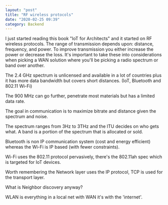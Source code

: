 ```yaml
---
layout: "post"
title: "RF wireless protocols"
date: "2020-02-25 09:39"
category: Backend
---
```


I just started reading this book "IoT for Architects" and it started on RF wireless protocols. The range of transmission depends upon: distance, frequency, and power. To improve transmission you either increase the power or decrease the loss. It's important to take these into considerations when picking a WAN solution where you'll be picking a radio spectrum or band over another.

The 2.4 GHz spectrum is unlicensed and available in a lot of countries plus it has more data bandwidth but covers short distances. (IoT, Bluetooth and 802.11 Wi-Fi)

The 900 MHz can go further, penetrate most materials but has a limited data rate.

The goal in communication is to maximize bitrate and distance given the spectrum and noise.

The spectrum ranges from 3Hz to 3THz and the ITU decides on who gets what. A band is a portion of the spectrum that is allocated or sold.

Bluetooth is non IP communication system (cost and energy efficient) whereas the Wi-Fi is IP based (with fewer constraints).

Wi-Fi uses the 802.11 protocol pervasively, there's the 802.11ah spec which is targeted for IoT devices.

Worth remembering the Network layer uses the IP protocol, TCP is used for the transport layer.

What is Neighbor discovery anyway?

WLAN is everything in a local net with WAN it's with the 'internet'. 
